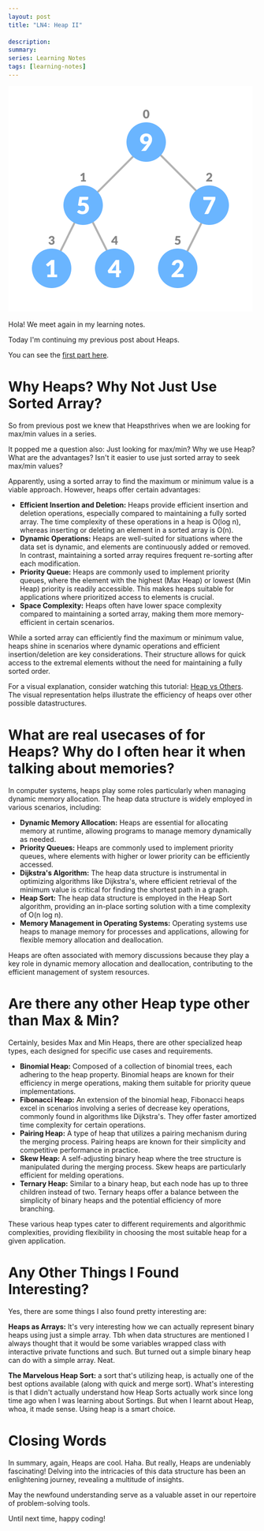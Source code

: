 ```yaml
---
layout: post
title: "LN4: Heap II"

description:
summary:
series: Learning Notes
tags: [learning-notes]
---
```


![heaps](/images/jKhasliSq.png)

Hola! We meet again in my learning notes. 

Today I'm continuing my previous post about Heaps.

You can see the [first part here](/learning-notes-heaps-1/).

# Why Heaps? Why Not Just Use Sorted Array?

So from previous post we knew that Heapsthrives when we are looking for max/min values in a series.

It popped me a question also: Just looking for max/min? Why we use Heap? What are the advantages? Isn't it easier to use just sorted array to seek max/min values?

Apparently, using a sorted array to find the maximum or minimum value is a viable approach. However, heaps offer certain advantages:

- **Efficient Insertion and Deletion:** Heaps provide efficient insertion and deletion operations, especially compared to maintaining a fully sorted array. The time complexity of these operations in a heap is O(log n), whereas inserting or deleting an element in a sorted array is O(n).
- **Dynamic Operations:** Heaps are well-suited for situations where the data set is dynamic, and elements are continuously added or removed. In contrast, maintaining a sorted array requires frequent re-sorting after each modification.
- **Priority Queue:** Heaps are commonly used to implement priority queues, where the element with the highest (Max Heap) or lowest (Min Heap) priority is readily accessible. This makes heaps suitable for applications where prioritized access to elements is crucial.
- **Space Complexity:** Heaps often have lower space complexity compared to maintaining a sorted array, making them more memory-efficient in certain scenarios.

While a sorted array can efficiently find the maximum or minimum value, heaps shine in scenarios where dynamic operations and efficient insertion/deletion are key considerations. Their structure allows for quick access to the extremal elements without the need for maintaining a fully sorted order.

For a visual explanation, consider watching this tutorial: [Heap vs Others](https://www.youtube.com/watch?v=RU08pp_VPSs). The visual representation helps illustrate the efficiency of heaps over other possible datastructures.

# What are real usecases of for Heaps? Why do I often hear it when talking about memories?

In computer systems, heaps play some roles particularly when managing dynamic memory allocation. The heap data structure is widely employed in various scenarios, including:

- **Dynamic Memory Allocation:** Heaps are essential for allocating memory at runtime, allowing programs to manage memory dynamically as needed.
- **Priority Queues:** Heaps are commonly used to implement priority queues, where elements with higher or lower priority can be efficiently accessed.
- **Dijkstra's Algorithm:** The heap data structure is instrumental in optimizing algorithms like Dijkstra's, where efficient retrieval of the minimum value is critical for finding the shortest path in a graph.
- **Heap Sort:** The heap data structure is employed in the Heap Sort algorithm, providing an in-place sorting solution with a time complexity of O(n log n).
- **Memory Management in Operating Systems:** Operating systems use heaps to manage memory for processes and applications, allowing for flexible memory allocation and deallocation.

Heaps are often associated with memory discussions because they play a key role in dynamic memory allocation and deallocation, contributing to the efficient management of system resources.

# Are there any other Heap type other than Max & Min?

Certainly, besides Max and Min Heaps, there are other specialized heap types, each designed for specific use cases and requirements.

- **Binomial Heap:** Composed of a collection of binomial trees, each adhering to the heap property. Binomial heaps are known for their efficiency in merge operations, making them suitable for priority queue implementations.
- **Fibonacci Heap:** An extension of the binomial heap, Fibonacci heaps excel in scenarios involving a series of decrease key operations, commonly found in algorithms like Dijkstra's. They offer faster amortized time complexity for certain operations.
- **Pairing Heap:** A type of heap that utilizes a pairing mechanism during the merging process. Pairing heaps are known for their simplicity and competitive performance in practice.
- **Skew Heap:** A self-adjusting binary heap where the tree structure is manipulated during the merging process. Skew heaps are particularly efficient for melding operations.
- **Ternary Heap:** Similar to a binary heap, but each node has up to three children instead of two. Ternary heaps offer a balance between the simplicity of binary heaps and the potential efficiency of more branching.

These various heap types cater to different requirements and algorithmic complexities, providing flexibility in choosing the most suitable heap for a given application.

# Any Other Things I Found Interesting?

Yes, there are some things I also found pretty interesting are:

**Heaps as Arrays:** It's very interesting how we can actually represent binary heaps using just a simple array. Tbh when data structures are mentioned I always thought that it would be some variables wrapped class with interactive private functions and such. But turned out a simple binary heap can do with a simple array. Neat.

**The Marvelous Heap Sort:** a sort that's utilizing heap, is actually one of the best options available (along with quick and merge sort). What's interesting is that I didn't actually understand how Heap Sorts actually work since long time ago when I was learning about Sortings. But when I learnt about Heap, whoa, it made sense. Using heap is a smart choice.

# Closing Words

In summary, again, Heaps are cool. Haha. But really, Heaps are undeniably fascinating! Delving into the intricacies of this data structure has been an enlightening journey, revealing a multitude of insights.

May the newfound understanding serve as a valuable asset in our repertoire of problem-solving tools.

Until next time, happy coding!
